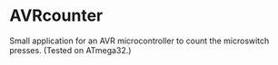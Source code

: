 # AVRcounter
Small application for an AVR microcontroller to count the microswitch presses. (Tested on ATmega32.)
